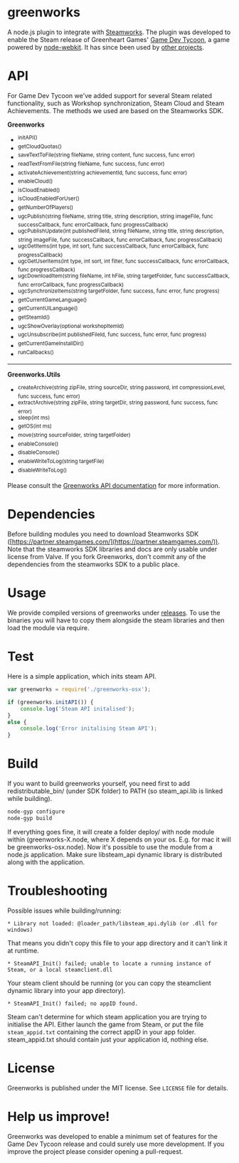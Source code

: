 greenworks
===

A node.js plugin to integrate with [Steamworks](http://www.steampowered.com/steamworks/).
The plugin was developed to enable the Steam release of Greenheart Games' [Game Dev Tycoon](http://www.greenheartgames.com/app/game-dev-tycoon/), a game powered by [node-webkit](https://github.com/rogerwang/node-webkit). It has since been used by [other projects](https://github.com/greenheartgames/greenworks/wiki/Apps-games-using-greenworks).

API
===
For Game Dev Tycoon we've added support for several Steam related functionality, such as Workshop synchronization, Steam Cloud and Steam Achievements.
The methods we used are based on the Steamworks SDK.

**Greenworks**

* <sup>initAPI()</sup>
* <sup>getCloudQuotas()</sup>
* <sup>saveTextToFile(string fileName, string content, func success, func error)</sup>
* <sup>readTextFromFile(string fileName, func success, func error)</sup>
* <sup>activateAchievement(string achievementId, func success, func error)</sup>
* <sup>enableCloud()</sup>
* <sup>isCloudEnabled()</sup>
* <sup>isCloudEnabledForUser()</sup>
* <sup>getNumberOfPlayers()</sup>
* <sup>ugcPublish(string fileName, string title, string description, string imageFile, func successCallback, func 
errorCallback, func progressCallback)</sup>
* <sup>ugcPublishUpdate(int publishedFileId, string fileName, string title, string description, string imageFile, func successCallback, func errorCallback, func progressCallback)</sup>
* <sup>ugcGetItems(int type, int sort, func successCallback, func errorCallback, func progressCallback)</sup>
* <sup>ugcGetUserItems(int type, int sort, int filter, func successCallback, func errorCallback, func progressCallback)</sup>
* <sup>ugcDownloadItem(string fileName, int hFile, string targetFolder, func successCallback, func errorCallback, func progressCallback)</sup>
* <sup>ugcSynchronizeItems(string targetFolder, func success, func error, func progress)</sup>
* <sup>getCurrentGameLanguage()</sup>
* <sup>getCurrentUILanguage()</sup>
* <sup>getSteamId()</sup>
* <sup>ugcShowOverlay(optional workshopItemId)</sup>
* <sup>ugcUnsubscribe(int publishedFileId, func success, func error, func progress)</sup>
* <sup>getCurrentGameInstallDir()</sup>
* <sup>runCallbacks()</sup>

***

**Greenworks.Utils**

* <sup>createArchive(string zipFile, string sourceDir, string password,  int compressionLevel, func success, func error)</sup>
* <sup>extractArchive(string zipFile, string targetDir, string password, func success, func error)</sup>
* <sup>sleep(int ms)</sup>
* <sup>getOS(int ms)</sup>
* <sup>move(string sourceFolder, string targetFolder)</sup>
* <sup>enableConsole()</sup>
* <sup>disableConsole()</sup>
* <sup>enableWriteToLog(string targetFile)</sup>
* <sup>disableWriteToLog()</sup>

Please consult the [Greenworks API documentation](https://github.com/greenheartgames/greenworks/blob/master/docs/Greenworks%20API.pdf) for more information.

Dependencies
===
Before building modules you need to download Steamworks SDK ([https://partner.steamgames.com/](https://partner.steamgames.com/)).
Note that the steamworks SDK libraries and docs are only usable under license from Valve. If you fork Greenworks, don't commit any of the dependencies from the steamworks SDK to a public place.

Usage
===
We provide compiled versions of greenworks under [releases](https://github.com/greenheartgames/greenworks/releases).
To use the binaries you will have to copy them alongside the steam libraries and then load the module via require.

Test
===
Here is a simple application, which inits steam API. 
```javascript
var greenworks = require('./greenworks-osx');

if (greenworks.initAPI()) {
    console.log('Steam API initalised');
}
else {
	console.log('Error initalising Steam API');
}
```

Build
===
If you want to build greenworks yourself, you need first to add redistributable_bin/ (under SDK folder) to PATH (so steam_api.lib is linked while building).

```sh
node-gyp configure
node-gyp build
```

If everything goes fine, it will create a folder deploy/ with node module within (greenworks-X.node, where X depends on your os. E.g. for mac it will be greenworks-osx.node). Now it's possible to use the module from a node.js application. Make sure libsteam_api dynamic library is distributed along with the application.


Troubleshooting
===
Possible issues while building/running:

    * Library not loaded: @loader_path/libsteam_api.dylib (or .dll for windows)
That means you didn't copy this file to your app directory and it can't link it at runtime.

    * SteamAPI_Init() failed; unable to locate a running instance of Steam, or a local steamclient.dll
Your steam client should be running (or you can copy the steamclient dynamic library into your app directory).
    
    * SteamAPI_Init() failed; no appID found.
Steam can't determine for which steam application you are trying to initialise the API. Either launch the game from Steam, or put the file `steam_appid.txt` containing the correct appID in your app folder. steam_appid.txt should contain just your application id, nothing else.

License
===
Greenworks is published under the MIT license. See `LICENSE` file for details.

Help us improve!
===
Greenworks was developed to enable a minimum set of features for the Game Dev Tycoon release and could surely use more development. If you improve the project please consider opening a pull-request.
